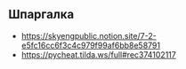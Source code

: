 ## Шпаргалка
- https://skyengpublic.notion.site/7-2-e5fc16cc6f3c4c979f99af6bb8e58791
- https://pycheat.tilda.ws/full#rec374102117